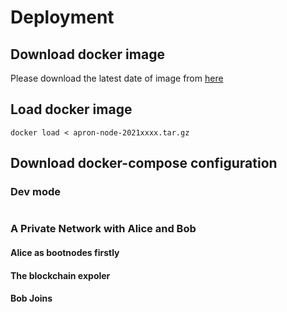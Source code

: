 # Deployment

## Download docker image

Please download the latest date of image from [here](https://drive.google.com/drive/folders/1W9X3BAYs9mU2VuBsnPd2axxRtPkXS9co?usp=sharing)


## Load docker image

```
docker load < apron-node-2021xxxx.tar.gz
```

## Download docker-compose configuration

### Dev mode


```
```

### A Private Network with Alice and Bob

#### Alice as bootnodes firstly


#### The blockchain expoler 


#### Bob Joins



